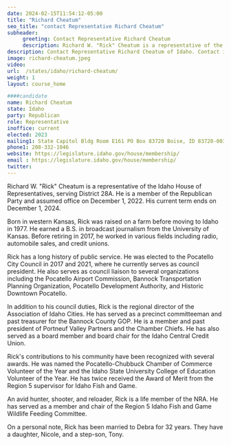```yaml
---
date: 2024-02-15T11:54:12-05:00
title: "Richard Cheatum"
seo_title: "contact Representative Richard Cheatum"
subheader:
     greeting: Contact Representative Richard Cheatum
     description: Richard W. "Rick" Cheatum is a representative of the Idaho House of Representatives, serving District 28A. He is a member of the Republican Party and assumed office on December 1, 2022. His current term ends on December 1, 2024.
description: Contact Representative Richard Cheatum of Idaho. Contact information for Richard Cheatum includes email address, phone number, and mailing address.
image: richard-cheatum.jpeg
video:
url:  /states/idaho/richard-cheatum/
weight: 1
layout: course_home

####candidate
name: Richard Cheatum
state: Idaho
party: Republican
role: Representative
inoffice: current
elected: 2023
mailing1: State Capitol Bldg Room E161 PO Box 83720 Boise, ID 83720-0038
phone1: 208-332-1046
website: https://legislature.idaho.gov/house/membership/
email : https://legislature.idaho.gov/house/membership/
twitter:
---
```


Richard W. "Rick" Cheatum is a representative of the Idaho House of Representatives, serving District 28A. He is a member of the Republican Party and assumed office on December 1, 2022. His current term ends on December 1, 2024.

Born in western Kansas, Rick was raised on a farm before moving to Idaho in 1977. He earned a B.S. in broadcast journalism from the University of Kansas. Before retiring in 2017, he worked in various fields including radio, automobile sales, and credit unions.

Rick has a long history of public service. He was elected to the Pocatello City Council in 2017 and 2021, where he currently serves as council president. He also serves as council liaison to several organizations including the Pocatello Airport Commission, Bannock Transportation Planning Organization, Pocatello Development Authority, and Historic Downtown Pocatello.

In addition to his council duties, Rick is the regional director of the Association of Idaho Cities. He has served as a precinct committeeman and past treasurer for the Bannock County GOP. He is a member and past president of Portneuf Valley Partners and the Chamber Chiefs. He has also served as a board member and board chair for the Idaho Central Credit Union.

Rick's contributions to his community have been recognized with several awards. He was named the Pocatello-Chubbuck Chamber of Commerce Volunteer of the Year and the Idaho State University College of Education Volunteer of the Year. He has twice received the Award of Merit from the Region 5 supervisor for Idaho Fish and Game.

An avid hunter, shooter, and reloader, Rick is a life member of the NRA. He has served as a member and chair of the Region 5 Idaho Fish and Game Wildlife Feeding Committee.

On a personal note, Rick has been married to Debra for 32 years. They have a daughter, Nicole, and a step-son, Tony.
